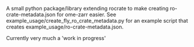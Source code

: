 A small python package/library extending rocrate to make creating
ro-crate-metadata.json for ome-zarr easier. See
example_usage/create_fly_ro_crate_metadata.py for an example script that creates
example_usage/ro-crate-metadata.json.

Currently very much a 'work in progress'
